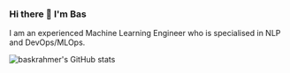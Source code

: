 ### Hi there 👋 I'm Bas
I am an experienced Machine Learning Engineer who is specialised in NLP and DevOps/MLOps.

![baskrahmer's GitHub stats](https://github-readme-stats-git-master-rstaa-rickstaa.vercel.app/api?username=baskrahmer&hide=stars&show_icons=true&count_private=true&include_all_commits=false&role=OWNER,COLLABORATOR&theme=gotham)

<!-- ![Top Langs](https://github-readme-stats.vercel.app/api/top-langs/?username=baskrahmer) -->
